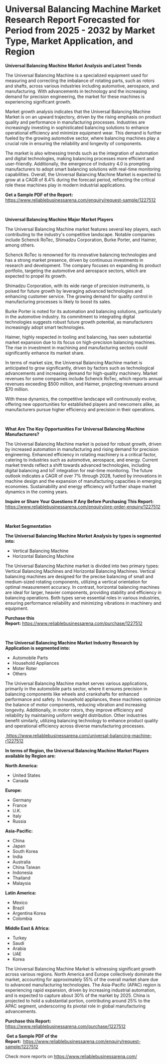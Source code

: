 <p><h1>Universal Balancing Machine Market Research Report Forecasted for Period from 2025 -  2032 by Market Type, Market Application, and Region</h1></p><p><strong>Universal Balancing Machine Market Analysis and Latest Trends</strong></p>
<p><p>The Universal Balancing Machine is a specialized equipment used for measuring and correcting the imbalance of rotating parts, such as rotors and shafts, across various industries including automotive, aerospace, and manufacturing. With advancements in technology and the increasing demand for precision engineering, the market for these machines is experiencing significant growth.</p><p>Market growth analysis indicates that the Universal Balancing Machine Market is on an upward trajectory, driven by the rising emphasis on product quality and performance in manufacturing processes. Industries are increasingly investing in sophisticated balancing solutions to enhance operational efficiency and minimize equipment wear. This demand is further fueled by the growing automotive sector, where balancing machines play a crucial role in ensuring the reliability and longevity of components.</p><p>The market is also witnessing trends such as the integration of automation and digital technologies, making balancing processes more efficient and user-friendly. Additionally, the emergence of Industry 4.0 is prompting manufacturers to adopt smart balancing solutions with real-time monitoring capabilities. Overall, the Universal Balancing Machine Market is expected to grow at a CAGR of 8.4% during the forecast period, reflecting the critical role these machines play in modern industrial applications.</p></p>
<p><strong>Get a Sample PDF of the Report:&nbsp;</strong> <a href="https://www.reliablebusinessarena.com/enquiry/request-sample/1227512?utm_campaign=2180&utm_medium=2&utm_source=Github&utm_content=ia&utm_term=18022025&utm_id=universal-balancing-machine">https://www.reliablebusinessarena.com/enquiry/request-sample/1227512</a></p>
<p>&nbsp;</p>
<p><strong>Universal Balancing Machine Major Market Players</strong></p>
<p><p>The Universal Balancing Machine market features several key players, each contributing to the industry's competitive landscape. Notable companies include Schenck RoTec, Shimadzu Corporation, Burke Porter, and Haimer, among others. </p><p>Schenck RoTec is renowned for its innovative balancing technologies and has a strong market presence, driven by continuous investments in research and development. The company focuses on expanding its product portfolio, targeting the automotive and aerospace sectors, which are expected to propel its growth.</p><p>Shimadzu Corporation, with its wide range of precision instruments, is poised for future growth by leveraging advanced technologies and enhancing customer service. The growing demand for quality control in manufacturing processes is likely to boost its sales.</p><p>Burke Porter is noted for its automation and balancing solutions, particularly in the automotive industry. Its commitment to integrating digital technologies suggests robust future growth potential, as manufacturers increasingly adopt smart technologies.</p><p>Haimer, highly respected in tooling and balancing, has seen substantial market expansion due to its focus on high-precision balancing machines. The rise in investment in machining and manufacturing sectors could significantly enhance its market share.</p><p>In terms of market size, the Universal Balancing Machine market is anticipated to grow significantly, driven by factors such as technological advancements and increasing demand for high-quality machinery. Market revenues for some companies include Schenck RoTec, which reports annual revenues exceeding $500 million, and Haimer, projecting revenues around $70 million. </p><p>With these dynamics, the competitive landscape will continuously evolve, offering new opportunities for established players and newcomers alike, as manufacturers pursue higher efficiency and precision in their operations.</p></p>
<p>&nbsp;</p>
<p><strong>What Are The Key Opportunities For Universal Balancing Machine Manufacturers?</strong></p>
<p><p>The Universal Balancing Machine market is poised for robust growth, driven by increased automation in manufacturing and rising demand for precision engineering. Enhanced efficiency in rotating machinery is a critical factor, catering to industries such as automotive, aerospace, and energy. Current market trends reflect a shift towards advanced technologies, including digital balancing and IoT integration for real-time monitoring. The future outlook indicates a CAGR of over 7% through 2028, fueled by innovations in machine design and the expansion of manufacturing capacities in emerging economies. Sustainability and energy efficiency will further shape market dynamics in the coming years.</p></p>
<p><strong>Inquire or Share Your Questions If Any Before Purchasing This Report:</strong> <a href="https://www.reliablebusinessarena.com/enquiry/pre-order-enquiry/1227512?utm_campaign=2180&utm_medium=2&utm_source=Github&utm_content=ia&utm_term=18022025&utm_id=universal-balancing-machine">https://www.reliablebusinessarena.com/enquiry/pre-order-enquiry/1227512</a></p>
<p>&nbsp;</p>
<p><strong>Market Segmentation</strong></p>
<p><strong>The Universal Balancing Machine Market Analysis by types is segmented into:</strong></p>
<p><ul><li>Vertical Balancing Machine</li><li>Horizontal Balancing Machine</li></ul></p>
<p><p>The Universal Balancing Machine market is divided into two primary types: Vertical Balancing Machines and Horizontal Balancing Machines. Vertical balancing machines are designed for the precise balancing of small and medium-sized rotating components, utilizing a vertical orientation for optimal measurement accuracy. In contrast, horizontal balancing machines are ideal for larger, heavier components, providing stability and efficiency in balancing operations. Both types serve essential roles in various industries, ensuring performance reliability and minimizing vibrations in machinery and equipment.</p></p>
<p><strong>Purchase this Report:&nbsp;</strong><a href="https://www.reliablebusinessarena.com/purchase/1227512?utm_campaign=2180&utm_medium=2&utm_source=Github&utm_content=ia&utm_term=18022025&utm_id=universal-balancing-machine">https://www.reliablebusinessarena.com/purchase/1227512</a></p>
<p>&nbsp;</p>
<p><strong>The Universal Balancing Machine Market Industry Research by Application is segmented into:</strong></p>
<p><ul><li>Automobile Parts</li><li>Household Appliances</li><li>Moter Roter</li><li>Others</li></ul></p>
<p><p>The Universal Balancing Machine market serves various applications, primarily in the automobile parts sector, where it ensures precision in balancing components like wheels and crankshafts for enhanced performance and safety. In household appliances, these machines optimize the balance of motor components, reducing vibration and increasing longevity. Additionally, in motor rotors, they improve efficiency and reliability by maintaining uniform weight distribution. Other industries benefit similarly, utilizing balancing technology to enhance product quality and operational efficiency across diverse manufacturing processes.</p></p>
<p><a href="https://www.reliablebusinessarena.com/universal-balancing-machine-r1227512?utm_campaign=2180&utm_medium=2&utm_source=Github&utm_content=ia&utm_term=18022025&utm_id=universal-balancing-machine">&nbsp;https://www.reliablebusinessarena.com/universal-balancing-machine-r1227512</a></p>
<p><strong>In terms of Region, the Universal Balancing Machine Market Players available by Region are:</strong></p>
<p>
    <p> <strong> North America: </strong>
        <ul>
            <li>United States</li>
            <li>Canada</li>
        </ul>
        </p> 
    <p> <strong> Europe: </strong>
        <ul>
            <li>Germany</li>
            <li>France</li>
            <li>U.K.</li>
            <li>Italy</li>
            <li>Russia</li>
        </ul>
        </p> 
    <p> <strong> Asia-Pacific: </strong>
        <ul>
            <li>China</li>
            <li>Japan</li>
            <li>South Korea</li>
            <li>India</li>
            <li>Australia</li>
            <li>China Taiwan</li>
            <li>Indonesia</li>
            <li>Thailand</li>
            <li>Malaysia</li>
        </ul>
        </p> 
    <p> <strong> Latin America: </strong>
        <ul>
            <li>Mexico</li>
            <li>Brazil</li>
            <li>Argentina Korea</li>
            <li>Colombia</li>
        </ul>
        </p> 
    <p> <strong> Middle East & Africa: </strong>
        <ul>
            <li>Turkey</li>
            <li>Saudi</li>
            <li>Arabia</li>
            <li>UAE</li>
            <li>Korea</li>
        </ul>
    </p>
    </p>
<p><p>The Universal Balancing Machine Market is witnessing significant growth across various regions. North America and Europe collectively dominate the market, accounting for approximately 55% of the overall market share due to advanced manufacturing technologies. The Asia-Pacific (APAC) region is experiencing rapid expansion, driven by increasing industrial automation, and is expected to capture about 30% of the market by 2025. China is projected to hold a substantial portion, contributing around 25% to the APAC segment, underscoring its pivotal role in global manufacturing advancements.</p></p>
<p><strong>Purchase this Report: </strong><a href="https://www.reliablebusinessarena.com/purchase/1227512?utm_campaign=2180&utm_medium=2&utm_source=Github&utm_content=ia&utm_term=18022025&utm_id=universal-balancing-machine">https://www.reliablebusinessarena.com/purchase/1227512</a></p>
<p>&nbsp;<strong>Get a Sample PDF of the Report:&nbsp;&nbsp;</strong><a href="https://www.reliablebusinessarena.com/enquiry/request-sample/1227512?utm_campaign=2180&utm_medium=2&utm_source=Github&utm_content=ia&utm_term=18022025&utm_id=universal-balancing-machine">https://www.reliablebusinessarena.com/enquiry/request-sample/1227512</a></p>
<p><strong></strong></p>
<p>Check more reports on <a href="https://www.reliablebusinessarena.com/?utm_campaign=2180&utm_medium=2&utm_source=Github&utm_content=ia&utm_term=18022025&utm_id=universal-balancing-machine">https://www.reliablebusinessarena.com/</a></p>